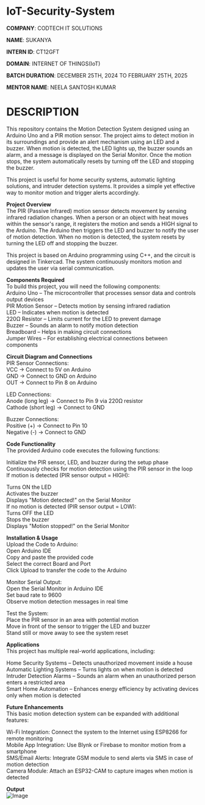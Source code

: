 # IoT-Security-System

**COMPANY**: CODTECH IT SOLUTIONS

**NAME**: SUKANYA

**INTERN ID**: CT12GFT

**DOMAIN**: INTERNET OF THINGS(IoT)

**BATCH DURATION**: DECEMBER 25TH, 2024 TO FEBRUARY 25TH, 2025

**MENTOR NAME**: NEELA SANTOSH KUMAR

# DESCRIPTION          
This repository contains the Motion Detection System designed using an Arduino Uno and a PIR motion sensor. The project aims to detect motion in its surroundings and provide an alert mechanism using an LED and a buzzer. When motion is detected, the LED lights up, the buzzer sounds an alarm, and a message is displayed on the Serial Monitor. Once the motion stops, the system automatically resets by turning off the LED and stopping the buzzer.                       

This project is useful for home security systems, automatic lighting solutions, and intruder detection systems. It provides a simple yet effective way to monitor motion and trigger alerts accordingly.                         

**Project Overview**                     
The PIR (Passive Infrared) motion sensor detects movement by sensing infrared radiation changes. When a person or an object with heat moves within the sensor's range, it registers the motion and sends a HIGH signal to the Arduino. The Arduino then triggers the LED and buzzer to notify the user of motion detection. When no motion is detected, the system resets by turning the LED off and stopping the buzzer.                            

This project is based on Arduino programming using C++, and the circuit is designed in Tinkercad. The system continuously monitors motion and updates the user via serial communication.                            

**Components Required**                            
To build this project, you will need the following components:                             
Arduino Uno – The microcontroller that processes sensor data and controls output devices                      
PIR Motion Sensor – Detects motion by sensing infrared radiation                                                                  
LED – Indicates when motion is detected                                             
220Ω Resistor – Limits current for the LED to prevent damage                                       
Buzzer – Sounds an alarm to notify motion detection                                          
Breadboard – Helps in making circuit connections                                     
Jumper Wires – For establishing electrical connections between components                                        

**Circuit Diagram and Connections**                                           
PIR Sensor Connections:                                       
VCC → Connect to 5V on Arduino                                      
GND → Connect to GND on Arduino                                      
OUT → Connect to Pin 8 on Arduino                                
 
LED Connections:                                                          
Anode (long leg) → Connect to Pin 9 via 220Ω resistor                                         
Cathode (short leg) → Connect to GND                                           
 
Buzzer Connections:                            
Positive (+) → Connect to Pin 10                          
Negative (-) → Connect to GND                          

**Code Functionality**                                         
The provided Arduino code executes the following functions:                                 

Initialize the PIR sensor, LED, and buzzer during the setup phase                                     
Continuously checks for motion detection using the PIR sensor in the loop                                  
If motion is detected (PIR sensor output = HIGH):                                   

Turns ON the LED                                    
Activates the buzzer                                             
Displays "Motion detected!" on the Serial Monitor                                      
If no motion is detected (PIR sensor output = LOW):                                         
Turns OFF the LED                                           
Stops the buzzer                                          
Displays "Motion stopped!" on the Serial Monitor                                     

**Installation & Usage**                                  
Upload the Code to Arduino:                                   
Open Arduino IDE                                        
Copy and paste the provided code                                     
Select the correct Board and Port                                 
Click Upload to transfer the code to the Arduino                                     

Monitor Serial Output:                         
Open the Serial Monitor in Arduino IDE                                     
Set baud rate to 9600                                                         
Observe motion detection messages in real time                                       

Test the System:                                            
Place the PIR sensor in an area with potential motion                                   
Move in front of the sensor to trigger the LED and buzzer                                             
Stand still or move away to see the system reset                                       

**Applications**                                        
This project has multiple real-world applications, including:                                         

Home Security Systems – Detects unauthorized movement inside a house                   
Automatic Lighting Systems – Turns lights on when motion is detected                                          
Intruder Detection Alarms – Sounds an alarm when an unauthorized person enters a restricted area                           
Smart Home Automation – Enhances energy efficiency by activating devices only when motion is detected                         

**Future Enhancements**                                                                   
This basic motion detection system can be expanded with additional features:                               

Wi-Fi Integration: Connect the system to the Internet using ESP8266 for remote monitoring                     
Mobile App Integration: Use Blynk or Firebase to monitor motion from a smartphone                      
SMS/Email Alerts: Integrate GSM module to send alerts via SMS in case of motion detection                            
Camera Module: Attach an ESP32-CAM to capture images when motion is detected                             

**Output**                               
![Image](https://github.com/user-attachments/assets/275e191c-92d7-4659-a4fc-ec6758a1a8b7)
